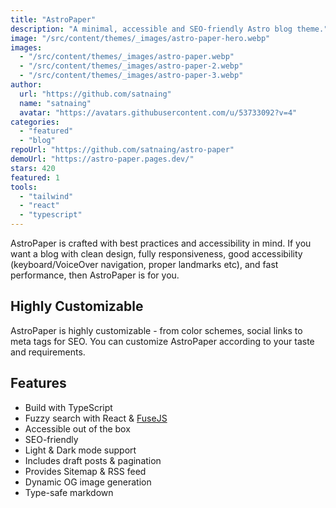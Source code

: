 ```yaml
---
title: "AstroPaper"
description: "A minimal, accessible and SEO-friendly Astro blog theme."
image: "/src/content/themes/_images/astro-paper-hero.webp"
images:
  - "/src/content/themes/_images/astro-paper.webp"
  - "/src/content/themes/_images/astro-paper-2.webp"
  - "/src/content/themes/_images/astro-paper-3.webp"
author:
  url: "https://github.com/satnaing"
  name: "satnaing"
  avatar: "https://avatars.githubusercontent.com/u/53733092?v=4"
categories:
  - "featured"
  - "blog"
repoUrl: "https://github.com/satnaing/astro-paper"
demoUrl: "https://astro-paper.pages.dev/"
stars: 420
featured: 1
tools:
  - "tailwind"
  - "react"
  - "typescript"
---
```


<p>AstroPaper is crafted with best practices and accessibility in mind. If you want a blog with clean design, fully responsiveness, good accessibility (keyboard/VoiceOver navigation, proper landmarks etc), and fast performance, then AstroPaper is for you.</p><h2>Highly Customizable</h2><p>AstroPaper is highly customizable - from color schemes, social links to meta tags for SEO. You can customize AstroPaper according to your taste and requirements.</p><h2>Features</h2><ul><li>Build with TypeScript</li><li>Fuzzy search with React &amp; <a href="https://fusejs.io/" rel="noopener noreferrer" target="_blank">FuseJS</a></li><li>Accessible out of the box</li><li>SEO-friendly</li><li>Light &amp; Dark mode support</li><li>Includes draft posts &amp; pagination</li><li>Provides Sitemap &amp; RSS feed</li><li>Dynamic OG image generation</li><li>Type-safe markdown</li></ul>
